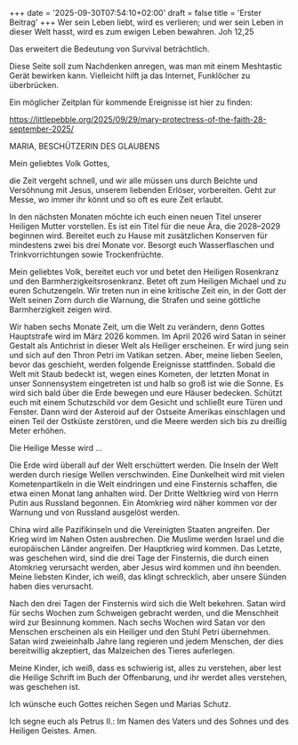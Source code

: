 +++
date = '2025-09-30T07:54:10+02:00'
draft = false
title = 'Erster Beitrag'
+++
Wer sein Leben liebt, wird es verlieren; und wer sein Leben in dieser Welt hasst, wird es zum ewigen Leben bewahren. Joh 12,25

Das erweitert die Bedeutung von Survival beträchtlich.

Diese Seite soll zum Nachdenken anregen, was man mit einem Meshtastic Gerät bewirken kann.
Vielleicht hilft ja das Internet, Funklöcher zu überbrücken.

Ein möglicher Zeitplan für kommende Ereignisse ist hier zu finden:

https://littlepebble.org/2025/09/29/mary-protectress-of-the-faith-28-september-2025/

MARIA, BESCHÜTZERIN DES GLAUBENS

Mein geliebtes Volk Gottes,

die Zeit vergeht schnell, und wir alle müssen uns durch Beichte und Versöhnung mit Jesus, unserem liebenden Erlöser, vorbereiten. Geht zur Messe, wo immer ihr könnt und so oft es eure Zeit erlaubt.

In den nächsten Monaten möchte ich euch einen neuen Titel unserer Heiligen Mutter vorstellen. Es ist ein Titel für die neue Ära, die 2028–2029 beginnen wird. Bereitet euch zu Hause mit zusätzlichen Konserven für mindestens zwei bis drei Monate vor. Besorgt euch Wasserflaschen und Trinkvorrichtungen sowie Trockenfrüchte. 

Mein geliebtes Volk, bereitet euch vor und betet den Heiligen Rosenkranz und den Barmherzigkeitsrosenkranz. Betet oft zum Heiligen Michael und zu euren Schutzengeln. Wir treten nun in eine kritische Zeit ein, in der Gott der Welt seinen Zorn durch die Warnung, die Strafen und seine göttliche Barmherzigkeit zeigen wird.

Wir haben sechs Monate Zeit, um die Welt zu verändern, denn Gottes Hauptstrafe wird im März 2026 kommen. Im April 2026 wird Satan in seiner Gestalt als Antichrist in dieser Welt als Heiliger erscheinen. Er wird jung sein und sich auf den Thron Petri im Vatikan setzen. Aber, meine lieben Seelen, bevor das geschieht, werden folgende Ereignisse stattfinden. Sobald die Welt mit Staub bedeckt ist, wegen eines Kometen, der letzten Monat in unser Sonnensystem eingetreten ist und halb so groß ist wie die Sonne. Es wird sich bald über die Erde bewegen und eure Häuser bedecken. Schützt euch mit einem Schutzschild vor dem Gesicht und schließt eure Türen und Fenster. Dann wird der Asteroid auf der Ostseite Amerikas einschlagen und einen Teil der Ostküste zerstören, und die Meere werden sich bis zu dreißig Meter erhöhen. 

Die Heilige Messe wird …

Die Erde wird überall auf der Welt erschüttert werden. Die Inseln der Welt werden durch riesige Wellen verschwinden. Eine Dunkelheit wird mit vielen Kometenpartikeln in die Welt eindringen und eine Finsternis schaffen, die etwa einen Monat lang anhalten wird. Der Dritte Weltkrieg wird von Herrn Putin aus Russland begonnen. Ein Atomkrieg wird näher kommen vor der Warnung und von Russland ausgelöst werden.

China wird alle Pazifikinseln und die Vereinigten Staaten angreifen. Der Krieg wird im Nahen Osten ausbrechen. Die Muslime werden Israel und die europäischen Länder angreifen. Der Hauptkrieg wird kommen. Das Letzte, was geschehen wird, sind die drei Tage der Finsternis, die durch einen Atomkrieg verursacht werden, aber Jesus wird kommen und ihn beenden. Meine liebsten Kinder, ich weiß, das klingt schrecklich, aber unsere Sünden haben dies verursacht.

Nach den drei Tagen der Finsternis wird sich die Welt bekehren. Satan wird für sechs Wochen zum Schweigen gebracht werden, und die Menschheit wird zur Besinnung kommen. Nach sechs Wochen wird Satan vor den Menschen erscheinen als ein Heiliger und den Stuhl Petri übernehmen. Satan wird zweieinhalb Jahre lang regieren und jedem Menschen, der dies bereitwillig akzeptiert, das Malzeichen des Tieres auferlegen.

Meine Kinder, ich weiß, dass es schwierig ist, alles zu verstehen, aber lest die Heilige Schrift im Buch der Offenbarung, und ihr werdet alles verstehen, was geschehen ist.

Ich wünsche euch Gottes reichen Segen und Marias Schutz.

Ich segne euch als Petrus II.: Im Namen des Vaters und des Sohnes und des Heiligen Geistes. Amen.
